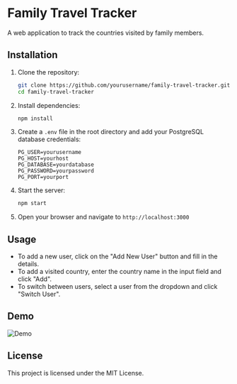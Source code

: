 # Family Travel Tracker

A web application to track the countries visited by family members.

## Installation

1. Clone the repository:

   ```sh
   git clone https://github.com/yourusername/family-travel-tracker.git
   cd family-travel-tracker
   ```

2. Install dependencies:

   ```sh
   npm install
   ```

3. Create a `.env` file in the root directory and add your PostgreSQL database credentials:

   ```env
   PG_USER=yourusername
   PG_HOST=yourhost
   PG_DATABASE=yourdatabase
   PG_PASSWORD=yourpassword
   PG_PORT=yourport
   ```

4. Start the server:

   ```sh
   npm start
   ```

5. Open your browser and navigate to `http://localhost:3000`

## Usage

- To add a new user, click on the "Add New User" button and fill in the details.
- To add a visited country, enter the country name in the input field and click "Add".
- To switch between users, select a user from the dropdown and click "Switch User".

## Demo

![Demo](./demo.gif)

## License

This project is licensed under the MIT License.
